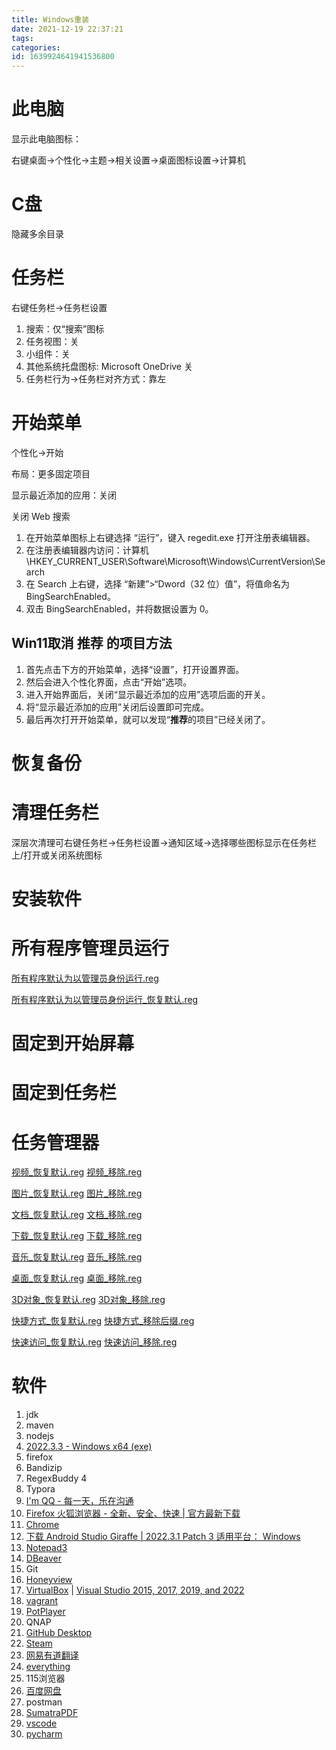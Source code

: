 ```yaml
---
title: Windows重装
date: 2021-12-19 22:37:21
tags: 
categories: 
id: 1639924641941536800
---
```


# 此电脑

显示此电脑图标：

右键桌面→个性化→主题→相关设置→桌面图标设置→计算机

# C盘

隐藏多余目录

# 任务栏

右键任务栏→任务栏设置

1. 搜索：仅“搜索”图标
2. 任务视图：关
3. 小组件：关
4. 其他系统托盘图标: Microsoft OneDrive 关
5. 任务栏行为→任务栏对齐方式：靠左

# 开始菜单

个性化→开始

布局：更多固定项目

显示最近添加的应用：关闭

关闭 Web 搜索

1. 在开始菜单图标上右键选择 “运行”，键入 regedit.exe 打开注册表编辑器。
2. 在注册表编辑器内访问：计算机\HKEY_CURRENT_USER\Software\Microsoft\Windows\CurrentVersion\Search
3. 在 Search 上右键，选择 “新建”>“Dword（32 位）值”，将值命名为 BingSearchEnabled。
4. 双击 BingSearchEnabled，并将数据设置为 0。

## Win11取消 推荐 的项目方法

1. 首先点击下方的开始菜单，选择“设置”，打开设置界面。
2. 然后会进入个性化界面，点击“开始”选项。
3. 进入开始界面后，关闭“显示最近添加的应用”选项后面的开关。
4. 将“显示最近添加的应用”关闭后设置即可完成。
5. 最后再次打开开始菜单，就可以发现“**推荐**的项目”已经关闭了。

# 恢复备份

# 清理任务栏

深层次清理可右键任务栏→任务栏设置→通知区域→选择哪些图标显示在任务栏上/打开或关闭系统图标

# 安装软件

# 所有程序管理员运行

 [所有程序默认为以管理员身份运行.reg](assets\reg\所有程序默认为以管理员身份运行.reg) 

 [所有程序默认为以管理员身份运行_恢复默认.reg](assets\reg\所有程序默认为以管理员身份运行_恢复默认.reg) 

# 固定到开始屏幕

# 固定到任务栏

# 任务管理器

 [视频_恢复默认.reg](assets\reg\视频_恢复默认.reg)  [视频_移除.reg](assets\reg\视频_移除.reg) 

 [图片_恢复默认.reg](assets\reg\图片_恢复默认.reg)  [图片_移除.reg](assets\reg\图片_移除.reg) 

 [文档_恢复默认.reg](assets\reg\文档_恢复默认.reg)  [文档_移除.reg](assets\reg\文档_移除.reg) 

 [下载_恢复默认.reg](assets\reg\下载_恢复默认.reg)  [下载_移除.reg](assets\reg\下载_移除.reg) 

 [音乐_恢复默认.reg](assets\reg\音乐_恢复默认.reg)  [音乐_移除.reg](assets\reg\音乐_移除.reg) 

 [桌面_恢复默认.reg](assets\reg\桌面_恢复默认.reg)  [桌面_移除.reg](assets\reg\桌面_移除.reg) 

 [3D对象_恢复默认.reg](assets\reg\3D对象_恢复默认.reg)  [3D对象_移除.reg](assets\reg\3D对象_移除.reg) 

 [快捷方式_恢复默认.reg](assets\reg\快捷方式_恢复默认.reg)  [快捷方式_移除后缀.reg](assets\reg\快捷方式_移除后缀.reg) 

 [快速访问_恢复默认.reg](assets\reg\快速访问_恢复默认.reg)  [快速访问_移除.reg](assets\reg\快速访问_移除.reg) 



# 软件

1. jdk 
2. maven 
3. nodejs
4. [2022.3.3 - Windows x64 (exe)](https://download.jetbrains.com/idea/ideaIU-2022.3.3.exe?_gl=1*vxsc9u*_ga*MzE3OTU4NjQ4LjE3MDMyNjk2ODU.*_ga_9J976DJZ68*MTcwMzI2OTY4NS4xLjEuMTcwMzI2OTc3Mi42MC4wLjA.&_ga=2.164267132.256923718.1703269686-317958648.1703269685)
5. firefox 
6. Bandizip
7. RegexBuddy 4
8. Typora
9. [I'm QQ - 每一天，乐在沟通](https://im.qq.com/download/)
10. [Firefox 火狐浏览器 - 全新、安全、快速 | 官方最新下载](https://www.firefox.com.cn/)
11. [Chrome](https://www.google.com/chrome/) 
12. [下载 Android Studio Giraffe | 2022.3.1 Patch 3 适用平台： Windows ](https://redirector.gvt1.com/edgedl/android/studio/install/2022.3.1.21/android-studio-2022.3.1.21-windows.exe)
13. [Notepad3](https://github.com/rizonesoft/Notepad3/releases) 
14. [DBeaver](https://dbeaver.io/) 
15. Git
16. [Honeyview](https://www.bandisoft.com/honeyview/)
17. [VirtualBox](https://www.virtualbox.org/wiki/Downloads)  | [Visual Studio 2015, 2017, 2019, and 2022](https://learn.microsoft.com/en-us/cpp/windows/latest-supported-vc-redist?view=msvc-170) 
18. [vagrant](https://developer.hashicorp.com/vagrant/install?product_intent=vagrant)
19. [PotPlayer](https://potplayer.daum.net/) 
20. QNAP
21. [GitHub Desktop](https://desktop.github.com/) 
22. [Steam](https://store.steampowered.com/about/) 
23. [网易有道翻译](https://fanyi.youdao.com/download-Windows?keyfrom=fanyiweb_navigation) 
24. [everything ](https://www.voidtools.com/zh-cn/downloads/) 
25. 115浏览器
26. [百度网盘](https://pan.baidu.com/download#win) 
27. postman
28. [SumatraPDF](https://www.sumatrapdfreader.org/download-free-pdf-viewer) 
29. [vscode](https://code.visualstudio.com/) 
30. [pycharm](https://www.jetbrains.com/pycharm/download/other.html) 














